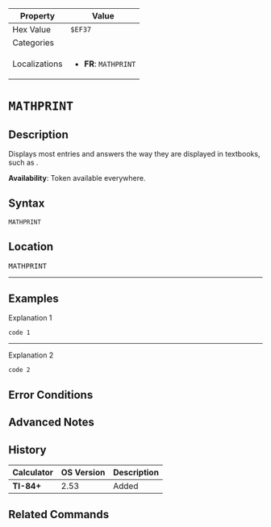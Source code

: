 | Property      | Value |
|---------------|-------|
| Hex Value     | `$EF37`|
| Categories    | <ul></ul> |
| Localizations | <ul><li><b>FR</b>: `MATHPRINT`</li></ul> |

# `MATHPRINT`

## Description
Displays most entries and answers the way they are displayed in textbooks, such as .


<b>Availability</b>: Token available everywhere.

## Syntax
`MATHPRINT`

## Location
<kbd>MATHPRINT</kbd>
<hr>

## Examples

Explanation 1
```ti-basic
code 1
```
---
Explanation 2
```ti-basic
code 2
```

## Error Conditions


## Advanced Notes


## History
| Calculator | OS Version | Description |
|------------|------------|-------------|
| <b>TI-84+</b> | 2.53 | Added

## Related Commands

    